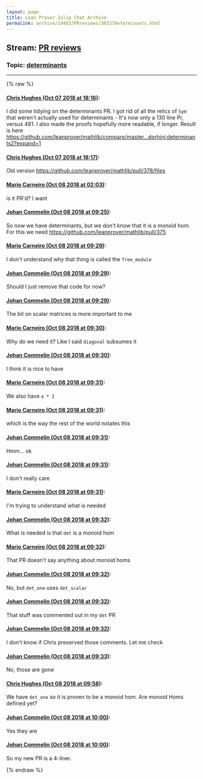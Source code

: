 ```yaml
---
layout: page
title: Lean Prover Zulip Chat Archive 
permalink: archive/144837PRreviews/36527determinants.html
---
```


## Stream: [PR reviews](index.html)
### Topic: [determinants](36527determinants.html)

---


{% raw %}
#### [ Chris Hughes (Oct 07 2018 at 18:16)](https://leanprover.zulipchat.com/#narrow/stream/144837-PR%20reviews/topic/determinants/near/135357675):
<p>I did some tidying on the determinants PR. I got rid of all the relics of <code>Sym</code> that weren't actually used for determinants - It's now only a 130 line Pr, versus 481. I also made the proofs hopefully more readable, if longer. Result is here <a href="https://github.com/leanprover/mathlib/compare/master...dorhinj:determinants2?expand=1" target="_blank" title="https://github.com/leanprover/mathlib/compare/master...dorhinj:determinants2?expand=1">https://github.com/leanprover/mathlib/compare/master...dorhinj:determinants2?expand=1</a></p>

#### [ Chris Hughes (Oct 07 2018 at 18:17)](https://leanprover.zulipchat.com/#narrow/stream/144837-PR%20reviews/topic/determinants/near/135357687):
<p>Old version <a href="https://github.com/leanprover/mathlib/pull/378/files" target="_blank" title="https://github.com/leanprover/mathlib/pull/378/files">https://github.com/leanprover/mathlib/pull/378/files</a></p>

#### [ Mario Carneiro (Oct 08 2018 at 02:03)](https://leanprover.zulipchat.com/#narrow/stream/144837-PR%20reviews/topic/determinants/near/135371096):
<p>is it PR'd? I want</p>

#### [ Johan Commelin (Oct 08 2018 at 09:25)](https://leanprover.zulipchat.com/#narrow/stream/144837-PR%20reviews/topic/determinants/near/135384959):
<p>So now we have determinants, but we don't know that it is a monoid hom. For this we need <a href="https://github.com/leanprover/mathlib/pull/375" target="_blank" title="https://github.com/leanprover/mathlib/pull/375">https://github.com/leanprover/mathlib/pull/375</a></p>

#### [ Mario Carneiro (Oct 08 2018 at 09:29)](https://leanprover.zulipchat.com/#narrow/stream/144837-PR%20reviews/topic/determinants/near/135385095):
<p>I don't understand why that thing is called the <code>free_module</code></p>

#### [ Johan Commelin (Oct 08 2018 at 09:29)](https://leanprover.zulipchat.com/#narrow/stream/144837-PR%20reviews/topic/determinants/near/135385119):
<p>Should I just remove that code for now?</p>

#### [ Johan Commelin (Oct 08 2018 at 09:29)](https://leanprover.zulipchat.com/#narrow/stream/144837-PR%20reviews/topic/determinants/near/135385131):
<p>The bit on scalar matrices is more important to me</p>

#### [ Mario Carneiro (Oct 08 2018 at 09:30)](https://leanprover.zulipchat.com/#narrow/stream/144837-PR%20reviews/topic/determinants/near/135385179):
<p>Why do we need it? Like I said <code>diagonal</code> subsumes it</p>

#### [ Johan Commelin (Oct 08 2018 at 09:30)](https://leanprover.zulipchat.com/#narrow/stream/144837-PR%20reviews/topic/determinants/near/135385205):
<p>I think it is nice to have</p>

#### [ Mario Carneiro (Oct 08 2018 at 09:31)](https://leanprover.zulipchat.com/#narrow/stream/144837-PR%20reviews/topic/determinants/near/135385217):
<p>We also have <code>a * I</code></p>

#### [ Mario Carneiro (Oct 08 2018 at 09:31)](https://leanprover.zulipchat.com/#narrow/stream/144837-PR%20reviews/topic/determinants/near/135385228):
<p>which is the way the rest of the world notates this</p>

#### [ Johan Commelin (Oct 08 2018 at 09:31)](https://leanprover.zulipchat.com/#narrow/stream/144837-PR%20reviews/topic/determinants/near/135385242):
<p>Hmm... ok</p>

#### [ Johan Commelin (Oct 08 2018 at 09:31)](https://leanprover.zulipchat.com/#narrow/stream/144837-PR%20reviews/topic/determinants/near/135385245):
<p>I don't really care</p>

#### [ Mario Carneiro (Oct 08 2018 at 09:31)](https://leanprover.zulipchat.com/#narrow/stream/144837-PR%20reviews/topic/determinants/near/135385257):
<p>I'm trying to understand what is needed</p>

#### [ Johan Commelin (Oct 08 2018 at 09:32)](https://leanprover.zulipchat.com/#narrow/stream/144837-PR%20reviews/topic/determinants/near/135385302):
<p>What is needed is that <code>det</code> is a monoid hom</p>

#### [ Mario Carneiro (Oct 08 2018 at 09:32)](https://leanprover.zulipchat.com/#narrow/stream/144837-PR%20reviews/topic/determinants/near/135385306):
<p>That PR doesn't say anything about monoid homs</p>

#### [ Johan Commelin (Oct 08 2018 at 09:32)](https://leanprover.zulipchat.com/#narrow/stream/144837-PR%20reviews/topic/determinants/near/135385314):
<p>No, but <code>det_one</code> uses <code>det_scalar</code></p>

#### [ Johan Commelin (Oct 08 2018 at 09:32)](https://leanprover.zulipchat.com/#narrow/stream/144837-PR%20reviews/topic/determinants/near/135385319):
<p>That stuff was commented out in my <code>det</code> PR</p>

#### [ Johan Commelin (Oct 08 2018 at 09:32)](https://leanprover.zulipchat.com/#narrow/stream/144837-PR%20reviews/topic/determinants/near/135385325):
<p>I don't know if Chris preserved those comments. Let me check</p>

#### [ Johan Commelin (Oct 08 2018 at 09:33)](https://leanprover.zulipchat.com/#narrow/stream/144837-PR%20reviews/topic/determinants/near/135385343):
<p>No, those are gone</p>

#### [ Chris Hughes (Oct 08 2018 at 09:58)](https://leanprover.zulipchat.com/#narrow/stream/144837-PR%20reviews/topic/determinants/near/135386346):
<p>We have <code>det_one</code> so it is proven to be a monoid hom. Are monoid Homs defined yet?</p>

#### [ Johan Commelin (Oct 08 2018 at 10:00)](https://leanprover.zulipchat.com/#narrow/stream/144837-PR%20reviews/topic/determinants/near/135386450):
<p>Yes they are</p>

#### [ Johan Commelin (Oct 08 2018 at 10:00)](https://leanprover.zulipchat.com/#narrow/stream/144837-PR%20reviews/topic/determinants/near/135386455):
<p>So my new PR is a 4-liner.</p>


{% endraw %}
